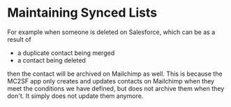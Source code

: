 # Maintaining Synced Lists

For example when someone is deleted on Salesforce, which can be as a result of
* a duplicate contact being merged
* a contact being deleted

then the contact will be archived on Mailchimp as well. This is because the MC2SF app only creates and updates contacts on Mailchimp when they meet the conditions we have defined, but does not archive them when they don't. It simply does not update them anymore.